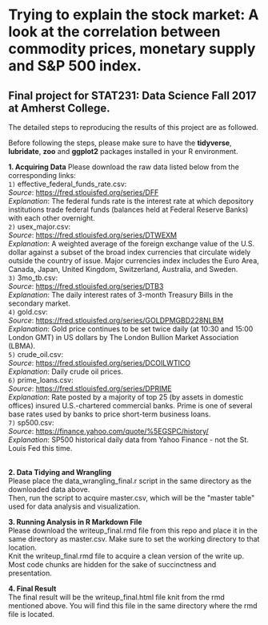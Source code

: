 # Trying to explain the stock market: A look at the correlation between commodity prices, monetary supply and S&P 500 index.
## Final project for STAT231: Data Science Fall 2017 at Amherst College.

The detailed steps to reproducing the results of this project are as followed.

Before following the steps, please make sure to have the **tidyverse**, **lubridate**, **zoo** and **ggplot2** packages installed in your R environment.

**1. Acquiring Data**
Please download the raw data listed below from the corresponding links: \
`1)` effective_federal_funds_rate.csv:\
*Source*: https://fred.stlouisfed.org/series/DFF \
*Explanation*: The federal funds rate is the interest rate at which depository institutions trade federal funds (balances held at Federal Reserve Banks) with each other overnight. \
`2)` usex_major.csv:\
*Source*: https://fred.stlouisfed.org/series/DTWEXM \
*Explanation*: A weighted average of the foreign exchange value of the U.S. dollar against a subset of the broad index currencies that circulate widely outside the country of issue. Major currencies index includes the Euro Area, Canada, Japan, United Kingdom, Switzerland, Australia, and Sweden. \
`3)` 3mo_tb.csv:\
*Source*: https://fred.stlouisfed.org/series/DTB3 \
*Explanation*: The daily interest rates of 3-month Treasury Bills in the secondary market.\
`4)` gold.csv:\
*Source*: https://fred.stlouisfed.org/series/GOLDPMGBD228NLBM \
*Explanation*: Gold price continues to be set twice daily (at 10:30 and 15:00 London GMT) in US dollars by The London Bullion Market Association (LBMA). \
`5)` crude_oil.csv:\
*Source*: https://fred.stlouisfed.org/series/DCOILWTICO \
*Explanation*: Daily crude oil prices. \
`6)` prime_loans.csv:\
*Source*: https://fred.stlouisfed.org/series/DPRIME \
*Explanation*: Rate posted by a majority of top 25 (by assets in domestic offices) insured U.S.-chartered commercial banks. Prime is one of several base rates used by banks to price short-term business loans. \
`7)` sp500.csv: \
*Source*: https://finance.yahoo.com/quote/%5EGSPC/history/ \
*Explanation*: SP500 historical daily data from Yahoo Finance - not the St. Louis Fed this time.

\
**2. Data Tidying and Wrangling**\
Please place the data_wrangling_final.r script in the same directory as the downloaded data above.\
Then, run the script to acquire master.csv, which will be the "master table" used for data analysis and visualization.

**3. Running Analysis in R Markdown File**\
Please download the writeup_final.rmd file from this repo and place it in the same directory as master.csv. Make sure to set the working directory to that location.\
Knit the writeup_final.rmd file to acquire a clean version of the write up. Most code chunks are hidden for the sake of succinctness and presentation.

**4. Final Result**\
The final result will be the writeup_final.html file knit from the rmd mentioned above. You will find this file in the same directory where the rmd file is located.

